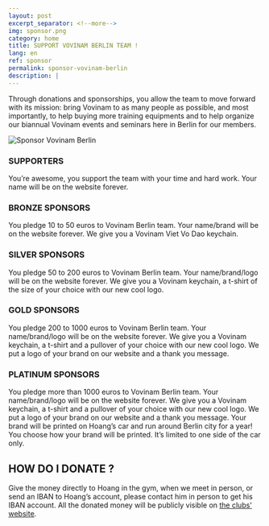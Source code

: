 ```yaml
---
layout: post
excerpt_separator: <!--more-->
img: sponsor.png
category: home
title: SUPPORT VOVINAM BERLIN TEAM !
lang: en
ref: sponsor
permalink: sponsor-vovinam-berlin
description: |
---
```


Through donations and sponsorships, you allow the team to move forward with its mission: bring Vovinam to as many people as possible, and most importantly, to help buying more training equipments and to help organize our biannual Vovinam events and seminars here in Berlin for our members.

<!--more-->

![Sponsor Vovinam Berlin](/img/services/sponsor.png)

### SUPPORTERS

You’re awesome, you support the team with your time and hard work. Your name will be on the website forever.

### BRONZE SPONSORS

You pledge 10 to 50 euros to Vovinam Berlin team. Your name/brand will be on the website forever. We give you a Vovinam Viet Vo Dao keychain.

### SILVER SPONSORS

You pledge 50 to 200 euros to Vovinam Berlin team. Your name/brand/logo will be on the website forever. We give you a Vovinam keychain, a t-shirt of the size of your choice with our new cool logo.

### GOLD SPONSORS

You pledge 200 to 1000 euros to Vovinam Berlin team. Your name/brand/logo will be on the website forever. We give you a Vovinam keychain, a t-shirt and a pullover of your choice with our new cool logo. We put a logo of your brand on our website and a thank you message.

### PLATINUM SPONSORS

You pledge more than 1000 euros to Vovinam Berlin team. Your name/brand/logo will be on the website forever. We give you a Vovinam keychain, a t-shirt and a pullover of your choice with our new cool logo. We put a logo of your brand on our website and a thank you message. Your brand will be printed on Hoang’s car and run around Berlin city for a year! You choose how your brand will be printed. It’s limited to one side of the car only.

## HOW DO I DONATE ?

Give the money directly to Hoang in the gym, when we meet in person, or send an IBAN to Hoang’s account, please contact him in person to get his IBAN account. All the donated money will be publicly visible on [the clubs' website](http://vovinamberlin.eu).
